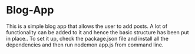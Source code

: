 # Blog-App

This is a simple blog app that allows the user to add posts.
A lot of functionality can be added to it and hence the basic structure has been put in place..
To set it up, check the package.json file and install all the dependencies and then run nodemon app.js from command line.
